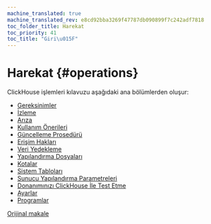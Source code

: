 ```yaml
---
machine_translated: true
machine_translated_rev: e8cd92bba3269f47787db090899f7c242adf7818
toc_folder_title: Harekat
toc_priority: 41
toc_title: "Giri\u015F"
---
```


# Harekat {#operations}

ClickHouse işlemleri kılavuzu aşağıdaki ana bölümlerden oluşur:

-   [Gereksinimler](requirements.md)
-   [İzleme](monitoring.md)
-   [Arıza](troubleshooting.md)
-   [Kullanım Önerileri](tips.md)
-   [Güncelleme Prosedürü](update.md)
-   [Erişim Hakları](access_rights.md)
-   [Veri Yedekleme](backup.md)
-   [Yapılandırma Dosyaları](configuration_files.md)
-   [Kotalar](quotas.md)
-   [Sistem Tabloları](system_tables.md)
-   [Sunucu Yapılandırma Parametreleri](server_configuration_parameters/index.md)
-   [Donanımınızı ClickHouse İle Test Etme](performance_test.md)
-   [Ayarlar](settings/index.md)
-   [Programlar](utilities/index.md)

[Orijinal makale](https://clickhouse.tech/docs/en/operations/) <!--hide-->
